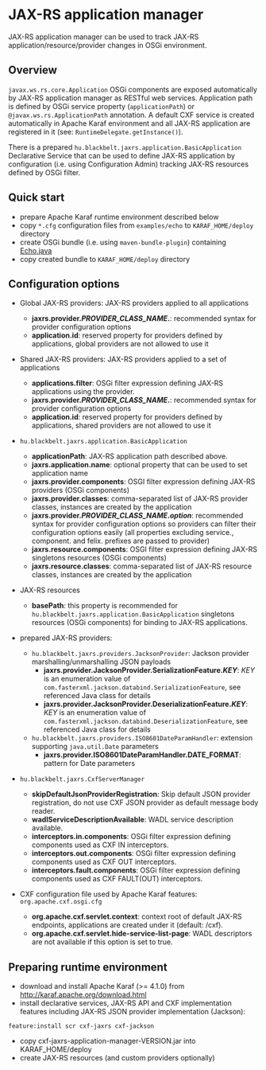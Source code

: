 # JAX-RS application manager

JAX-RS application manager can be used to track JAX-RS application/resource/provider changes in OSGi environment.

## Overview

`javax.ws.rs.core.Application` OSGi components are exposed automatically by JAX-RS application manager as RESTful web services. Application path is defined by OSGi service property (`applicationPath`) or `@javax.ws.rs.ApplicationPath` annotation.
A default CXF service is created automatically in Apache Karaf environment and all JAX-RS application are registered in it (see: `RuntimeDelegate.getInstance()`).

There is a prepared `hu.blackbelt.jaxrs.application.BasicApplication` Declarative Service that can be used to define JAX-RS application by configuration (i.e. using Configuration Admin) tracking JAX-RS resources defined by OSGi filter.

## Quick start

* prepare Apache Karaf runtime environment described below
* copy `*.cfg` configuration files from `examples/echo` to `KARAF_HOME/deploy` directory
* create OSGi bundle (i.e. using `maven-bundle-plugin`) containing [Echo.java](./examples/echo/Echo.java)
* copy created bundle to `KARAF_HOME/deploy` directory

## Configuration options

* Global JAX-RS providers: JAX-RS providers applied to all applications
  * **jaxrs.provider._PROVIDER_CLASS_NAME_.**: recommended syntax for provider configuration options
  * **application.id**: reserved property for providers defined by applications, global providers are not allowed to use it 

* Shared JAX-RS providers: JAX-RS providers applied to a set of applications
  * **applications.filter**: OSGi filter expression defining JAX-RS applications using the provider.
  * **jaxrs.provider._PROVIDER_CLASS_NAME_.**: recommended syntax for provider configuration options
  * **application.id**: reserved property for providers defined by applications, shared providers are not allowed to use it 
  
* `hu.blackbelt.jaxrs.application.BasicApplication`
  * **applicationPath**: JAX-RS application path described above.
  * **jaxrs.application.name**: optional property that can be used to set application name
  * **jaxrs.provider.components**: OSGI filter expression defining JAX-RS providers (OSGi components)
  * **jaxrs.provider.classes**: comma-separated list of JAX-RS provider classes, instances are created by the application
  * **jaxrs.provider._PROVIDER_CLASS_NAME_._option_**: recommended syntax for provider configuration options so providers can filter their configuration options easily (all properties excluding service., component. and felix. prefixes are passed to provider)
  * **jaxrs.resource.components**: OSGI filter expression defining JAX-RS singletons resources (OSGi components)
  * **jaxrs.resource.classes**: comma-separated list of JAX-RS resource classes, instances are created by the application

* JAX-RS resources
  * **basePath**: this property is recommended for `hu.blackbelt.jaxrs.application.BasicApplication` singletons resources (OSGi components) for binding to JAX-RS applications.
  
* prepared JAX-RS providers:
  * `hu.blackbelt.jaxrs.providers.JacksonProvider`: Jackson provider marshalling/unmarshalling JSON payloads
    * **jaxrs.provider.JacksonProvider.SerializationFeature._KEY_**: _KEY_ is an enumeration value of `com.fasterxml.jackson.databind.SerializationFeature`, see referenced Java class for details
    * **jaxrs.provider.JacksonProvider.DeserializationFeature._KEY_**: _KEY_ is an enumeration value of `com.fasterxml.jackson.databind.DeserializationFeature`, see referenced Java class for details
  * `hu.blackbelt.jaxrs.providers.ISO8601DateParamHandler`: extension supporting `java.util.Date` parameters
    * **jaxrs.provider.ISO8601DateParamHandler.DATE_FORMAT**: pattern for Date parameters

* `hu.blackbelt.jaxrs.CxfServerManager`
  * **skipDefaultJsonProviderRegistration**: Skip default JSON provider registration, do not use CXF JSON provider as default message body reader.
  * **wadlServiceDescriptionAvailable**: WADL service description available.
  * **interceptors.in.components**: OSGi filter expression defining components used as CXF IN interceptors.
  * **interceptors.out.components**: OSGi filter expression defining components used as CXF OUT interceptors.
  * **interceptors.fault.components**: OSGi filter expression defining components used as CXF FAULT(OUT) interceptors.

* CXF configuration file used by Apache Karaf features: `org.apache.cxf.osgi.cfg`
  * **org.apache.cxf.servlet.context**: context root of default JAX-RS endpoints, applications are created under it (default: /cxf).
  * **org.apache.cxf.servlet.hide-service-list-page**: WADL descriptors are not available if this option is set to true.

## Preparing runtime environment

* download and install Apache Karaf (>= 4.1.0) from http://karaf.apache.org/download.html
* install declarative services, JAX-RS API and CXF implementation features including JAX-RS JSON provider implementation (Jackson):
```
feature:install scr cxf-jaxrs cxf-jackson
```
* copy cxf-jaxrs-application-manager-VERSION.jar into KARAF_HOME/deploy
* create JAX-RS resources (and custom providers optionally)
